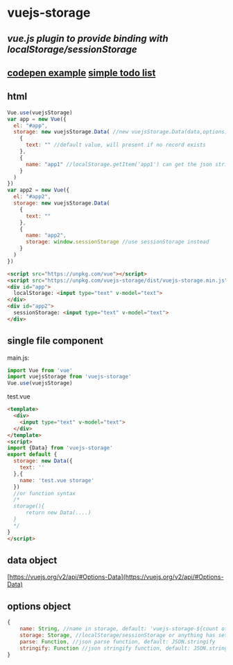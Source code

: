 vuejs-storage
==============
*vue.js plugin to provide binding with localStorage/sessionStorage*
--------------

[codepen example](https://codepen.io/maple3142/full/eGNMBK/)
[simple todo list](https://codepen.io/maple3142/full/MEagWw/)
-----------

html
-------------
```javascript
Vue.use(vuejsStorage)
var app = new Vue({
  el: "#app",
  storage: new vuejsStorage.Data( //new vuejsStorage.Data(data,options)
    {
      text: "" //default value, will present if no record exists
    },
    {
      name: "app1" //localStorage.getItem('app1') can get the json string
    }
  )
})
var app2 = new Vue({
  el: "#app2",
  storage: new vuejsStorage.Data(
    {
      text: ""
    },
    {
      name: "app2",
      storage: window.sessionStorage //use sessionStorage instead
    }
  )
})
```
```html
<script src="https://unpkg.com/vue"></script>
<script src="https://unpkg.com/vuejs-storage/dist/vuejs-storage.min.js"></script>
<div id="app">
  localStorage: <input type="text" v-model="text">
</div>
<div id="app2">
  sessionStorage: <input type="text" v-model="text">
</div>
```

single file component
-----------------------
main.js:
```javascript
import Vue from 'vue'
import vuejsStorage from 'vuejs-storage'
Vue.use(vuejsStorage)
```
test.vue
```html
<template>
  <div>
    <input type="text" v-model="text">
  </div>
</template>
<script>
import {Data} from 'vuejs-storage'
export default {
  storage: new Data({
    text: ''
  },{
    name: 'test.vue storage'
  })
  //or function syntax
  /*
  storage(){
	  return new Data(....)
  }
  */
}
</script>
```

data object
-----------------
[https://vuejs.org/v2/api/#Options-Data](https://vuejs.org/v2/api/#Options-Data)

options object
-----------------
```javascript
{
	name: String, //name in storage, default: 'vuejs-storage-${count of }'
	storage: Storage, //localStorage/sessionStorage or anything has setItem/getItem, default: window.localStorage
	parse: Function, //json parse function, default: JSON.stringify
	stringify: Function //json stringify function, default: JSON.stringify
}
```